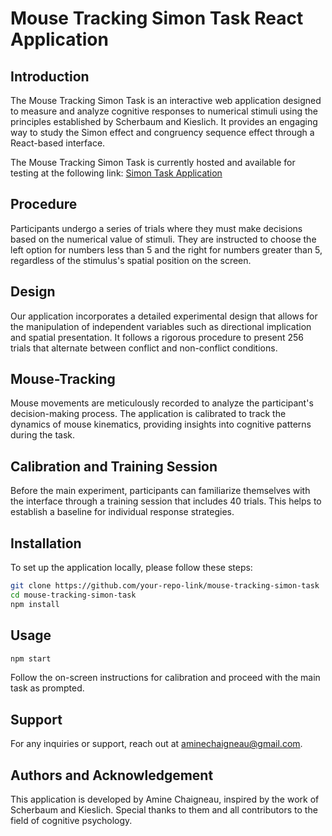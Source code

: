 # Mouse Tracking Simon Task React Application

## Introduction
The Mouse Tracking Simon Task is an interactive web application designed to measure and analyze cognitive responses to numerical stimuli using the principles established by Scherbaum and Kieslich. It provides an engaging way to study the Simon effect and congruency sequence effect through a React-based interface.

The Mouse Tracking Simon Task is currently hosted and available for testing at the following link: [Simon Task Application](https://simontask2023a1b2.web.app/)

## Procedure
Participants undergo a series of trials where they must make decisions based on the numerical value of stimuli. They are instructed to choose the left option for numbers less than 5 and the right for numbers greater than 5, regardless of the stimulus's spatial position on the screen.

## Design
Our application incorporates a detailed experimental design that allows for the manipulation of independent variables such as directional implication and spatial presentation. It follows a rigorous procedure to present 256 trials that alternate between conflict and non-conflict conditions.

## Mouse-Tracking
Mouse movements are meticulously recorded to analyze the participant's decision-making process. The application is calibrated to track the dynamics of mouse kinematics, providing insights into cognitive patterns during the task.

## Calibration and Training Session
Before the main experiment, participants can familiarize themselves with the interface through a training session that includes 40 trials. This helps to establish a baseline for individual response strategies.

## Installation
To set up the application locally, please follow these steps:

```bash
git clone https://github.com/your-repo-link/mouse-tracking-simon-task
cd mouse-tracking-simon-task
npm install
```
## Usage
```bash
npm start
```
Follow the on-screen instructions for calibration and proceed with the main task as prompted.

## Support
For any inquiries or support, reach out at aminechaigneau@gmail.com.

## Authors and Acknowledgement
This application is developed by Amine Chaigneau, inspired by the work of Scherbaum and Kieslich. Special thanks to them and all contributors to the field of cognitive psychology.






